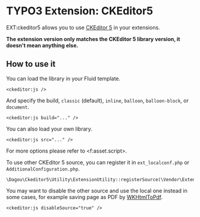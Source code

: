 # TYPO3 Extension: CKEditor5

EXT:ckeditor5 allows you to use [CKEditor 5](https://ckeditor.com/ckeditor-5/) in your extensions.

**The extension version only matches the CKEditor 5 library version, it doesn't mean anything else.**

## How to use it
You can load the library in your Fluid template.

	<ckeditor:js />

And specify the build, `classic` (default), `inline`, `balloon`, `balloon-block`, or `document`.

    <ckeditor:js build="..." />

You can also load your own library.

    <ckeditor:js src="..." />

For more options please refer to &lt;f:asset.script&gt;.

To use other CKEditor 5 source, you can register it in `ext_localconf.php` or `AdditionalConfiguration.php`.

    \Dagou\Ckeditor5\Utility\ExtensionUtility::registerSource(\Vendor\Extension\Source::class);

You may want to disable the other source and use the local one instead in some cases, for example saving page as PDF by [WKHtmlToPdf](https://wkhtmltopdf.org/).

    <ckeditor:js disableSource="true" />